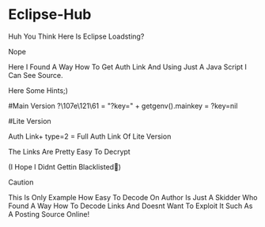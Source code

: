 # Eclipse-Hub
Huh You Think Here Is Eclipse Loadsting?

Nope

Here I Found A Way How To Get Auth Link And Using Just A Java Script I Can See Source.

Here Some Hints;)

#Main Version
\?\107e\121\61 =  "?key=" + getgenv().mainkey = ?key=nil

#Lite Version

Auth Link+ type=2 = Full Auth Link Of Lite Version

The Links Are Pretty Easy To Decrypt

(I Hope I Didnt Gettin Blacklisted🙏)

> [!CAUTION]
> This Is Only Example How Easy To Decode On Author Is Just A Skidder Who Found A Way How To Decode Links And Doesnt Want To Exploit It Such As A Posting Source Online!</bold>
